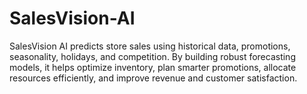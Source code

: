 # SalesVision-AI
SalesVision AI predicts store sales using historical data, promotions, seasonality, holidays, and competition. By building robust forecasting models, it helps optimize inventory, plan smarter promotions, allocate resources efficiently, and improve revenue and customer satisfaction.
